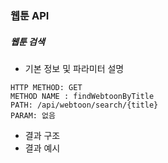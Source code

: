 ### 웹툰 API

##### 웹툰 검색
* 기본 정보 및 파라미터 설명
```
HTTP METHOD: GET
METHOD NAME : findWebtoonByTitle
PATH: /api/webtoon/search/{title} 
PARAM: 없음 
```
* 결과 구조
* 결과 예시